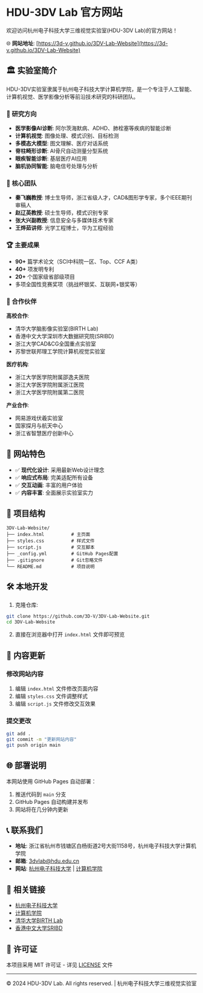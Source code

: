 # HDU-3DV Lab 官方网站

欢迎访问杭州电子科技大学三维视觉实验室(HDU-3DV Lab)的官方网站！

🌐 **网站地址**: [https://3d-v.github.io/3DV-Lab-Website](https://3d-v.github.io/3DV-Lab-Website)

## 🏛️ 实验室简介

HDU-3DV实验室隶属于杭州电子科技大学计算机学院，是一个专注于人工智能、计算机视觉、医学影像分析等前沿技术研究的科研团队。

### 🎯 研究方向

- **医学影像AI诊断**: 阿尔茨海默病、ADHD、肺栓塞等疾病的智能诊断
- **计算机视觉**: 图像处理、模式识别、目标检测
- **多模态大模型**: 图文理解、医疗对话系统
- **脊柱畸形诊断**: AI骨尺自动测量分型系统
- **眼疾智能诊断**: 基层医疗AI应用
- **脑机协同智能**: 脑电信号处理与分析

### 👥 核心团队

- **秦飞巍教授**: 博士生导师，浙江省级人才，CAD&图形学专家，多个IEEE期刊审稿人
- **赵辽英教授**: 硕士生导师，模式识别专家
- **张大兴副教授**: 信息安全与多媒体技术专家
- **王烨茹讲师**: 光学工程博士，华为工程经验

### 🏆 主要成果

- **90+** 篇学术论文（SCI中科院一区、Top、CCF A类）
- **40+** 项发明专利
- **20+** 个国家级省部级项目
- 多项全国性竞赛奖项（挑战杯银奖、互联网+银奖等）

### 🤝 合作伙伴

**高校合作**:
- 清华大学脑影像实验室(BIRTH Lab)
- 香港中文大学深圳市大数据研究院(SRIBD)
- 浙江大学CAD&CG全国重点实验室
- 苏黎世联邦理工学院计算机视觉实验室

**医疗机构**:
- 浙江大学医学院附属邵逸夫医院
- 浙江大学医学院附属浙江医院
- 浙江大学医学院附属第二医院

**产业合作**:
- 网易游戏伏羲实验室
- 国家探月与航天中心
- 浙江省智慧医疗创新中心

## 🚀 网站特色

- ✅ **现代化设计**: 采用最新Web设计理念
- ✅ **响应式布局**: 完美适配所有设备
- ✅ **交互动画**: 丰富的用户体验
- ✅ **内容丰富**: 全面展示实验室实力

## 📁 项目结构

```
3DV-Lab-Website/
├── index.html          # 主页面
├── styles.css          # 样式文件
├── script.js           # 交互脚本
├── _config.yml         # GitHub Pages配置
├── .gitignore          # Git忽略文件
└── README.md           # 项目说明
```

## 🛠️ 本地开发

1. 克隆仓库:
```bash
git clone https://github.com/3D-V/3DV-Lab-Website.git
cd 3DV-Lab-Website
```

2. 直接在浏览器中打开 `index.html` 文件即可预览

## 📝 内容更新

### 修改网站内容
1. 编辑 `index.html` 文件修改页面内容
2. 编辑 `styles.css` 文件调整样式
3. 编辑 `script.js` 文件修改交互效果

### 提交更改
```bash
git add .
git commit -m "更新网站内容"
git push origin main
```

## 🌐 部署说明

本网站使用 GitHub Pages 自动部署：

1. 推送代码到 `main` 分支
2. GitHub Pages 自动构建并发布
3. 网站将在几分钟内更新

## 📞 联系我们

- **地址**: 浙江省杭州市钱塘区白杨街道2号大街1158号，杭州电子科技大学计算机学院
- **邮箱**: 3dvlab@hdu.edu.cn
- **网站**: [杭州电子科技大学](https://www.hdu.edu.cn) | [计算机学院](https://computer.hdu.edu.cn/main.htm)

## 🔗 相关链接

- [杭州电子科技大学](https://www.hdu.edu.cn)
- [计算机学院](https://computer.hdu.edu.cn/main.htm)
- [清华大学BIRTH Lab](https://birth.tsinghua.edu.cn)
- [香港中文大学SRIBD](https://sribd.cn)

## 📄 许可证

本项目采用 MIT 许可证 - 详见 [LICENSE](LICENSE) 文件

---

© 2024 HDU-3DV Lab. All rights reserved. | 杭州电子科技大学三维视觉实验室
